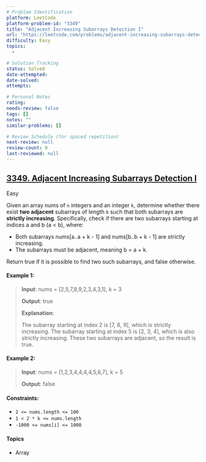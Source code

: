 ```yaml
---
# Problem Identification
platform: LeetCode
platform-problem-id: "3349"
title: "Adjacent Increasing Subarrays Detection I"
url: "https://leetcode.com/problems/adjacent-increasing-subarrays-detection-i/description"
difficulty: Easy
topics:
  -

# Solution Tracking
status: Solved
date-attempted:
date-solved:
attempts:

# Personal Notes
rating:
needs-review: false
tags: []
notes: ""
similar-problems: []

# Review Schedule (for spaced repetition)
next-review: null
review-count: 0
last-reviewed: null
---
```


## [3349. Adjacent Increasing Subarrays Detection I](https://leetcode.com/problems/adjacent-increasing-subarrays-detection-i/description)

Easy

Given an array nums of `n` integers and an integer `k`, determine whether there exist **two adjacent** subarrays of length `k` such that both subarrays are **strictly increasing**.
Specifically, check if there are two subarrays starting at indices a and b (a < b), where:

- Both subarrays nums[a..a + k - 1] and nums[b..b + k - 1] are strictly increasing. 
- The subarrays must be adjacent, meaning b = a + k.

Return true if it is possible to find two such subarrays, and false otherwise.

#### Example 1:

> **Input**: nums = [2,5,7,8,9,2,3,4,3,1], k = 3
> 
> **Output**: true
> 
> **Explanation**:
> 
> The subarray starting at index 2 is [7, 8, 9], which is strictly increasing.
> The subarray starting at index 5 is [2, 3, 4], which is also strictly increasing.
> These two subarrays are adjacent, so the result is true.

#### Example 2:

> **Input**: nums = [1,2,3,4,4,4,4,5,6,7], k = 5
>
> **Output**: false

#### Constraints:

- `2 <= nums.length <= 100`
- `1 < 2 * k <= nums.length`
- `-1000 <= nums[i] <= 1000`

#### Topics

- Array